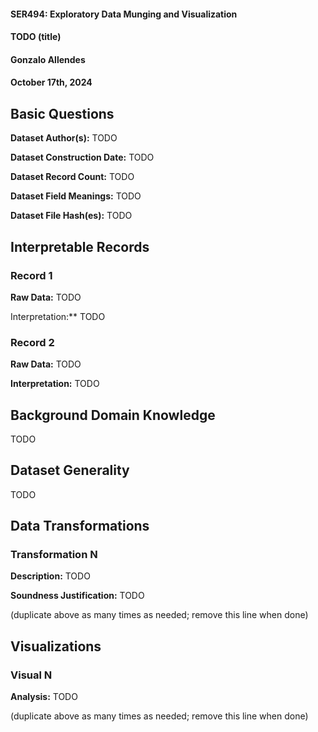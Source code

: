 #### SER494: Exploratory Data Munging and Visualization
#### TODO (title)
#### Gonzalo Allendes
#### October 17th, 2024

## Basic Questions
**Dataset Author(s):** TODO

**Dataset Construction Date:** TODO

**Dataset Record Count:** TODO

**Dataset Field Meanings:** TODO

**Dataset File Hash(es):** TODO

## Interpretable Records
### Record 1
**Raw Data:** TODO

Interpretation:** TODO

### Record 2
**Raw Data:** TODO

**Interpretation:** TODO

## Background Domain Knowledge
TODO

## Dataset Generality
TODO

## Data Transformations
### Transformation N
**Description:** TODO

**Soundness Justification:** TODO

(duplicate above as many times as needed; remove this line when done)


## Visualizations
### Visual N
**Analysis:** TODO

(duplicate above as many times as needed; remove this line when done)